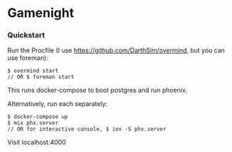 # Gamenight

### Quickstart
Run the Procfile (I use https://github.com/DarthSim/overmind, but you can use foreman):

```
$ overmind start
// OR $ foreman start
```

This runs docker-compose to boot postgres and run phoenix.

Alternatively, run each separately:
```
$ docker-compose up
$ mix phx.server
// OR for interactive console, $ iex -S phx.server
```

Visit localhost:4000
